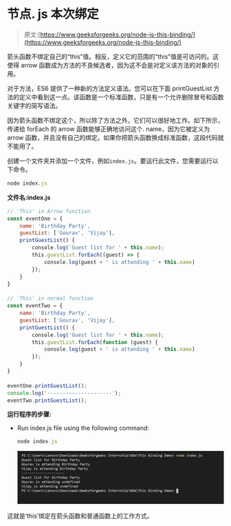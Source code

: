 # 节点. js 本次绑定

> 原文:[https://www.geeksforgeeks.org/node-js-this-binding/](https://www.geeksforgeeks.org/node-js-this-binding/)

箭头函数不绑定自己的“this”值。相反，定义它的范围的“this”值是可访问的。这使得 arrow 函数成为方法的不良候选者，因为这不会是对定义该方法的对象的引用。

对于方法，ES6 提供了一种新的方法定义语法。您可以在下面 printGuestList 方法的定义中看到这一点。该函数是一个标准函数，只是有一个允许删除冒号和函数关键字的简写语法。

因为箭头函数不绑定这个，所以除了方法之外，它们可以很好地工作。如下所示，传递给 forEach 的 arrow 函数能够正确地访问这个. name，因为它被定义为 arrow 函数，并且没有自己的绑定。如果你把箭头函数换成标准函数，这段代码就不能用了。

创建一个文件夹并添加一个文件，例如`index.js`。要运行此文件，您需要运行以下命令。

```js
node index.js
```

**文件名:index.js**

```js
// 'This' in Arrow function
const eventOne = {
    name: 'Birthday Party',
    guestList: ['Gourav', 'Vijay'],
    printGuestList() {
        console.log('Guest list for ' + this.name);
        this.guestList.forEach((guest) => {
            console.log(guest + ' is attending ' + this.name)
        });
    }
}

// 'This' in normal function
const eventTwo = {
    name: 'Birthday Party',
    guestList: ['Gourav', 'Vijay'],
    printGuestList() {
        console.log('Guest list for ' + this.name);
        this.guestList.forEach(function (guest) {
            console.log(guest + ' is attending ' + this.name)
        });
    }
}

eventOne.printGuestList();
console.log('---------------------');
eventTwo.printGuestList();
```

**运行程序的步骤:**

*   Run index.js file using the following command:

    ```js
    node index.js
    ```

    ![Output of above command](img/039f127a1c2a9c492d6c38c141042720.png)

这就是‘this’绑定在箭头函数和普通函数上的工作方式。